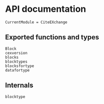 # API documentation

```@meta
CurrentModule = CiteEXchange
```

## Exported functions and types
```@docs
Block
cexversion
blocks
blocktypes
blocksfortype
datafortype
```

## Internals

```@docs
blocktype
```